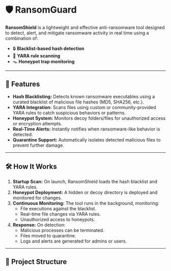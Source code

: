 # 🛡️ RansomGuard

**RansomShield** is a lightweight and effective anti-ransomware tool designed to detect, alert, and mitigate ransomware activity in real time using a combination of:

- 🔒 **Blacklist-based hash detection**
- 🧬 **YARA rule scanning**
- 🪤 **Honeypot trap monitoring**

---

## 🚀 Features

- **Hash Blacklisting:** Detects known ransomware executables using a curated blacklist of malicious file hashes (MD5, SHA256, etc.).
- **YARA Integration:** Scans files using custom or community-provided YARA rules to catch suspicious behaviors or patterns.
- **Honeypot System:** Monitors decoy folders/files for unauthorized access or encryption attempts.
- **Real-Time Alerts:** Instantly notifies when ransomware-like behavior is detected.
- **Quarantine Support:** Automatically isolates detected malicious files to prevent further damage.

---

## 🛠️ How It Works

1. **Startup Scan:** On launch, RansomShield loads the hash blacklist and YARA rules.
2. **Honeypot Deployment:** A hidden or decoy directory is deployed and monitored for changes.
3. **Continuous Monitoring:** The tool runs in the background, monitoring:
   - File executions against the blacklist.
   - Real-time file changes via YARA rules.
   - Unauthorized access to honeypots.
4. **Response:** On detection:
   - Malicious processes can be terminated.
   - Files moved to quarantine.
   - Logs and alerts are generated for admins or users.

---

## 📁 Project Structure

